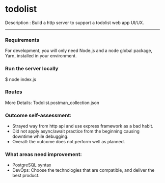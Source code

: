 # todolist

Description : Build a http server to support a todolist web app UI/UX.

---

### Requirements

For development, you will only need Node.js and a node global package, Yarn, installed in your environment.

### Run the server locally

\$ node index.js

### Routes

More Details: Todolist.postman_collection.json

### Outcome self-assessment:

- Strayed way from http api and use express framework as a bad habit.
- Did not apply async/await practice from the beginning causing downtime while debugging.
- Overall: the outcome does not perform well as planned.

### What areas need improvement:

- PostgreSQL syntax
- DevOps: Choose the technologies that are compatible, and deliver the best product.
